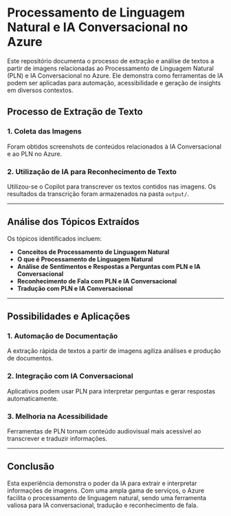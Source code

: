 # Processamento de Linguagem Natural e IA Conversacional no Azure

Este repositório documenta o processo de extração e análise de textos a partir de imagens relacionadas ao Processamento de Linguagem Natural (PLN) e IA Conversacional no Azure. Ele demonstra como ferramentas de IA podem ser aplicadas para automação, acessibilidade e geração de insights em diversos contextos.


## Processo de Extração de Texto

### 1. Coleta das Imagens
Foram obtidos screenshots de conteúdos relacionados à IA Conversacional e ao PLN no Azure.

### 2. Utilização de IA para Reconhecimento de Texto
Utilizou-se o Copilot para transcrever os textos contidos nas imagens. Os resultados da transcrição foram armazenados na pasta `output/`.

---

## Análise dos Tópicos Extraídos

Os tópicos identificados incluem:
- **Conceitos de Processamento de Linguagem Natural**
- **O que é Processamento de Linguagem Natural**
- **Análise de Sentimentos e Respostas a Perguntas com PLN e IA Conversacional**
- **Reconhecimento de Fala com PLN e IA Conversacional**
- **Tradução com PLN e IA Conversacional**

---

## Possibilidades e Aplicações

### 1. Automação de Documentação
A extração rápida de textos a partir de imagens agiliza análises e produção de documentos.

### 2. Integração com IA Conversacional
Aplicativos podem usar PLN para interpretar perguntas e gerar respostas automaticamente.

### 3. Melhoria na Acessibilidade
Ferramentas de PLN tornam conteúdo audiovisual mais acessível ao transcrever e traduzir informações.

---

## Conclusão
Esta experiência demonstra o poder da IA para extrair e interpretar informações de imagens. Com uma ampla gama de serviços, o Azure facilita o processamento de linguagem natural, sendo uma ferramenta valiosa para IA conversacional, tradução e reconhecimento de fala.

